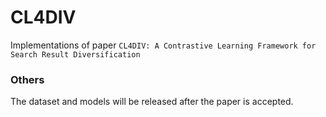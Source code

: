 # CL4DIV
Implementations of paper ```CL4DIV: A Contrastive Learning Framework for Search Result Diversification```


### Others
The dataset and models will be released after the paper is accepted. 
